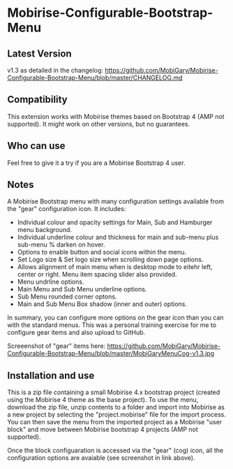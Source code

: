 # Mobirise-Configurable-Bootstrap-Menu

## <b>Latest Version</b><br>
v1.3 as detailed in the changelog:
https://github.com/MobiGary/Mobirise-Configurable-Bootstrap-Menu/blob/master/CHANGELOG.md

## <b>Compatibility</b><br>
This extension works with Mobirise themes based on Bootstrap 4 (AMP not supported). It might work on other versions, but no guarantees.

## <b>Who can use</b><br>
Feel free to give it a try if you are a Mobirise Bootstrap 4 user.

## <b>Notes</b><br>
A Mobirise Bootstrap menu with many configuration settings available from the "gear" configuration icon. It includes:
- Individual colour and opacity settings for Main, Sub and Hamburger menu background.
- Individual underline colour and thickness for main and sub-menu plus sub-menu % darken on hover.
- Options to enable button and social icons within the menu.
- Set Logo size & Set logo size when scrolling down page options.
- Allows alignment of main menu when is desktop mode to eitehr left, center or right. Menu item spacing slider also provided.
- Menu undrline options.
- Main Menu and Sub Menu underline options.
- Sub Menu rounded corner optons.
- Main and Sub Menu Box shadow (inner and outer) options.

In summary, you can configure more options on the gear icon than you can with the standard menus. This was a personal training exercise for me to configure gear items and also upload to GitHub.

Screeenshot of "gear" items here:
https://github.com/MobiGary/Mobirise-Configurable-Bootstrap-Menu/blob/master/MobiGaryMenuCog-v1.3.jpg

## <b>Installation and use</b><br>
This is a zip file containing a small Mobirise 4.x bootstrap project (created using the Mobirise 4 theme as the base project). To use the menu, download the zip file, unzip contents to a folder and import into Mobirise as a new project by selecting the "project.mobirise" file for the import process. You can then save the menu from the imported project as a Mobirise "user block" and move between Mobirise bootstrap 4 projects (AMP not supported). 

Once the block configuaration is accessed via the "gear" (cog) icon, all the configuration options are avaiable (see screenshot in link above).






